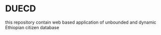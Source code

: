 # DUECD
this repository contain web based application of unbounded and dynamic Ethiopian citizen database  
